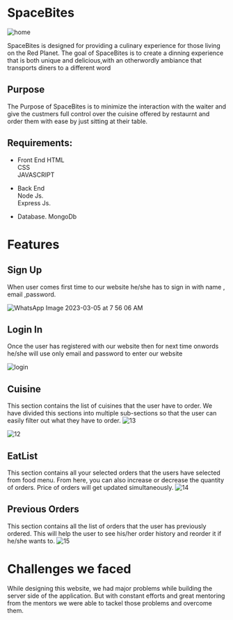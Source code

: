 
# SpaceBites

![home](https://user-images.githubusercontent.com/74640208/222934350-a64f3c2c-b335-45cd-be93-54ac7033ca17.png)


SpaceBites is designed for providing a culinary experience for those living on the Red Planet.
The goal of SpaceBites is to create a dinning experience that is both unique and delicious,with an otherwordly ambiance that transports diners to a different word
## Purpose

The Purpose of SpaceBites is to minimize the interaction with the waiter and give the custmers full control over the cuisine offered by restaurnt and order them with ease by just sitting at their table.
## Requirements:

 - Front End
 HTML  
 CSS  
 JAVASCRIPT  

  - Back End  
  Node Js.  
  Express Js. 
   - Database. 
   MongoDb 
   
   
# Features   
   
 ## Sign Up
When user comes first time to our website he/she has to sign in with name , email ,password. 

![WhatsApp Image 2023-03-05 at 7 56 06 AM](https://user-images.githubusercontent.com/74640208/222938635-b5ab45d3-f8e2-4074-8009-0f7292e9141b.jpeg)
  

## Login In
Once the user has registered with our website then for next time onwords he/she will use only email and password to enter our website

![login](https://user-images.githubusercontent.com/74640208/222938571-1a5342c9-3564-48c4-a13e-8452a033fa2b.png)


## Cuisine
This section contains the list of cuisines that the user have to order. We have divided this sections into multiple sub-sections so that the user can easily filter out what they have to order.
![13](https://user-images.githubusercontent.com/74640208/222941750-2d3afe31-6c96-4097-9263-5ec41acbd434.png)

![12](https://user-images.githubusercontent.com/74640208/222941745-5a3651f5-083c-425c-8626-1081892617aa.png)

## EatList
This section contains all your selected orders that the users have selected from food menu. From here, you can also increase or decrease the quantity of orders. Price of orders will get updated simultaneously.
![14](https://user-images.githubusercontent.com/74640208/222941751-23ef03d8-2d45-426d-8c47-1d0edc250a25.png)


## Previous Orders
This section contains all the list of orders that the user has previously ordered. This will help the user to see his/her order history and reorder it if he/she wants to.
![15](https://user-images.githubusercontent.com/74640208/222941753-652100e2-2f6a-45fe-a05c-f52da1cfba3e.png)
# Challenges we faced
While designing this website, we had major problems while building the server side of the application. But with constant efforts and great mentoring from the mentors we were able to tackel those problems and overcome them.

